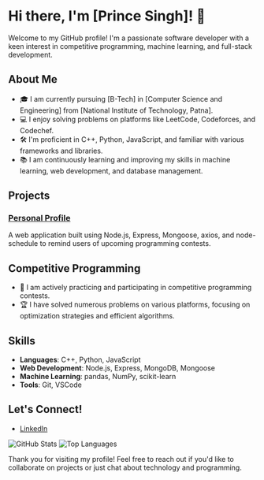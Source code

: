 # Hi there, I'm [Prince Singh]! 👋

Welcome to my GitHub profile! I'm a passionate software developer with a keen interest in competitive programming, machine learning, and full-stack development.

## About Me

- 🎓 I am currently pursuing [B-Tech] in [Computer Science and Engineering] from [National Institute of Technology, Patna].
- 💻 I enjoy solving problems on platforms like LeetCode, Codeforces, and Codechef.
- 🛠️ I'm proficient in C++, Python, JavaScript, and familiar with various frameworks and libraries.
- 📚 I am continuously learning and improving my skills in machine learning, web development, and database management.

## Projects

### [Personal Profile](https://github.com/PrinceSingh1005/Personal_Profile)
A web application built using Node.js, Express, Mongoose, axios, and node-schedule to remind users of upcoming programming contests.

## Competitive Programming

- 🚀 I am actively practicing and participating in competitive programming contests.
- 🏆 I have solved numerous problems on various platforms, focusing on optimization strategies and efficient algorithms.

## Skills

- **Languages**: C++, Python, JavaScript
- **Web Development**: Node.js, Express, MongoDB, Mongoose
- **Machine Learning**: pandas, NumPy, scikit-learn
- **Tools**: Git, VSCode

## Let's Connect!

- [LinkedIn](https://www.linkedin.com/in/PrinceSingh1005/)

![GitHub Stats](https://github-readme-stats.vercel.app/api?username=PrinceSingh1005&show_icons=true&theme=radical)
![Top Languages](https://github-readme-stats.vercel.app/api/top-langs/?username=PrinceSingh1005&layout=compact&theme=radical)

Thank you for visiting my profile! Feel free to reach out if you'd like to collaborate on projects or just chat about technology and programming.
